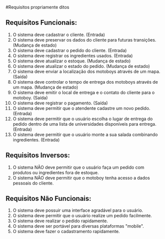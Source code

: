 #Requisitos propriamente ditos


Requisitos Funcionais:
--
1.  O sistema deve cadastrar o cliente. (Entrada)
2.  O sistema deve preservar os dados do cliente para futuras transições. (Mudança de estado)
3.  O sistema deve cadastrar o pedido do cliente. (Entrada)
4.  O sistema deve registrar os ingredientes usados. (Entrada)
5.  O sistema deve atualizar o estoque. (Mudança de estado)
6.  O sistema deve atualizar o estado do pedido. (Mudança de estado)
7.  O sistema deve enviar a localização dos motoboys através de um mapa. (Saída)
8.  O sistema deve controlar o tempo de entrega dos motoboys através de um mapa. (Mudança de estado)
9.  O sistema deve emitir o local de entrega e o contato do cliente para o motoboy. (Saída)
9.  O sistema deve registrar o pagamento. (Saída)
10. O sistema deve permitir que o atendente cadastre um novo pedido. (Entrada)
11. O sistema deve permitir que o usuário escolha o lugar de entrega do pedido dentro de uma lista de universidades disponíveis para entrega. (Entrada)
12. O sistema deve permitir que o usuário monte a sua salada combinando ingredientes. (Entrada)


Requisitos Inversos:
--
1.  O sistema NÃO deve permitir que o usuário faça um pedido com produtos ou ingredientes fora de estoque.
2.  O sistema NÃO deve permitir que o motoboy tenha acesso a dados pessoais do cliente.

Requisitos Não Funcionais:
--
1.  O sistema deve possuir uma interface agradável para o usuário.
2.  O sistema deve permitir que o usuário realize um pedido facilmente.
3.  O sistema deve realizar o pedido rapidamente.
4.  O sistema deve ser portável para diversas plataformas "mobile". 
5.  O sistema deve fazer o cadastramento rapidamente. 
